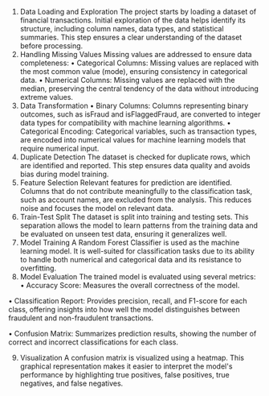 1. Data Loading and Exploration
The project starts by loading a dataset of financial transactions. Initial exploration of the data helps identify its structure, including column names, data types, and statistical summaries. This step ensures a clear understanding of the dataset before processing.
2. Handling Missing Values
Missing values are addressed to ensure data completeness:
•	Categorical Columns: Missing values are replaced with the most common value (mode), ensuring consistency in categorical data.
•	Numerical Columns: Missing values are replaced with the median, preserving the central tendency of the data without introducing extreme values.
3. Data Transformation
•	Binary Columns: Columns representing binary outcomes, such as isFraud and isFlaggedFraud, are converted to integer data types for compatibility with machine learning algorithms.
•	Categorical Encoding: Categorical variables, such as transaction types, are encoded into numerical values for machine learning models that require numerical input.
4. Duplicate Detection
The dataset is checked for duplicate rows, which are identified and reported. This step ensures data quality and avoids bias during model training.
5. Feature Selection
Relevant features for prediction are identified. Columns that do not contribute meaningfully to the classification task, such as account names, are excluded from the analysis. This reduces noise and focuses the model on relevant data.
6. Train-Test Split
The dataset is split into training and testing sets. This separation allows the model to learn patterns from the training data and be evaluated on unseen test data, ensuring it generalizes well.
7. Model Training
A Random Forest Classifier is used as the machine learning model. It is well-suited for classification tasks due to its ability to handle both numerical and categorical data and its resistance to overfitting.
8. Model Evaluation
The trained model is evaluated using several metrics:
•	Accuracy Score: Measures the overall correctness of the model.

•	Classification Report: Provides precision, recall, and F1-score for each class, offering insights into how well the model distinguishes between fraudulent and non-fraudulent transactions.

•	Confusion Matrix: Summarizes prediction results, showing the number of correct and incorrect classifications for each class.

9. Visualization
A confusion matrix is visualized using a heatmap. This graphical representation makes it easier to interpret the model's performance by highlighting true positives, false positives, true negatives, and false negatives.
